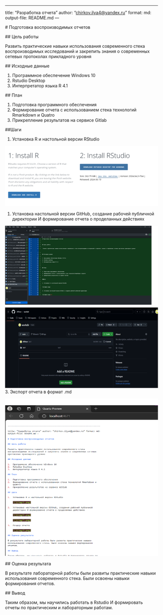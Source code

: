 
------------------------------------------------------------------------

title: “Разработка отчета” author: “chirkov.ilya4@yandex.ru” format: md:
output-file: README.md —

\# Подготовка воспроизводимых отчетов

\## Цель работы

Развить практические навыки использования современного стека
воспроизводимых исследований и закрепить знания о современных сетевых
протоколах прикладного уровня

\## Исходные данные

1.  Программное обеспечение Windows 10
2.  Rstudio Desktop
3.  Интерпретатор языка R 4.1

\## План

1.  Подготовка программного обеспечения
2.  Формирование отчета с использованием стека технологий Rmarkdown и
    Quatro
3.  Прикрепление результатов на сервисе Gitlab

##Шаги

1.  Установка R и настольной версии RStudio

![](img/1.png)

1.  Установка настольной версии GitHub, создание рабочей публичной
    директории И формирование отчета о проделанных действиях

![](img/2.png) ![](img/3.png) 3. Экспорт отчета в формат .md

![](img/4.png)

\## Оценка результата

В результате лабораторной работы были развиты практические навыки
использования современного стека. Были освоены навыки формирования
отчетов.

\## Вывод

Таким образом, мы научились работать в Rstudio И формировать отчеты по
практическим и лабораторным работам.

